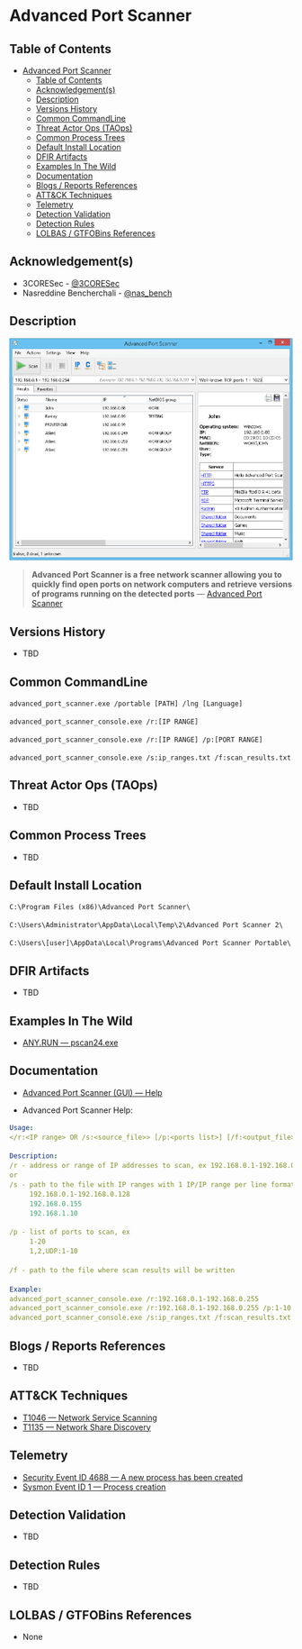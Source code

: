 # Advanced Port Scanner

## Table of Contents

- [Advanced Port Scanner](#advanced-port-scanner)
  - [Table of Contents](#table-of-contents)
  - [Acknowledgement(s)](#acknowledgements)
  - [Description](#description)
  - [Versions History](#versions-history)
  - [Common CommandLine](#common-commandline)
  - [Threat Actor Ops (TAOps)](#threat-actor-ops-taops)
  - [Common Process Trees](#common-process-trees)
  - [Default Install Location](#default-install-location)
  - [DFIR Artifacts](#dfir-artifacts)
  - [Examples In The Wild](#examples-in-the-wild)
  - [Documentation](#documentation)
  - [Blogs / Reports References](#blogs--reports-references)
  - [ATT&CK Techniques](#attck-techniques)
  - [Telemetry](#telemetry)
  - [Detection Validation](#detection-validation)
  - [Detection Rules](#detection-rules)
  - [LOLBAS / GTFOBins References](#lolbas--gtfobins-references)

## Acknowledgement(s)

- 3CORESec - [@3CORESec](https://twitter.com/3CORESec)
- Nasreddine Bencherchali - [@nas_bench](https://twitter.com/nas_bench)

## Description

<p align="center"><img src="/Images/Screenshots/Advanced-Port-Scanner.png"></p>

> **Advanced Port Scanner is a free network scanner allowing you to quickly find open ports on network computers and retrieve versions of programs running on the detected ports** — [Advanced Port Scanner](https://www.advanced-port-scanner.com/)

## Versions History

- TBD

## Common CommandLine

```batch
advanced_port_scanner.exe /portable [PATH] /lng [Language]

advanced_port_scanner_console.exe /r:[IP RANGE]

advanced_port_scanner_console.exe /r:[IP RANGE] /p:[PORT RANGE]

advanced_port_scanner_console.exe /s:ip_ranges.txt /f:scan_results.txt
```

## Threat Actor Ops (TAOps)

- TBD

## Common Process Trees

- TBD

## Default Install Location

````batch
C:\Program Files (x86)\Advanced Port Scanner\

C:\Users\Administrator\AppData\Local\Temp\2\Advanced Port Scanner 2\

C:\Users\[user]\AppData\Local\Programs\Advanced Port Scanner Portable\
````

## DFIR Artifacts

- TBD

## Examples In The Wild

- [ANY.RUN — pscan24.exe](https://app.any.run/tasks/ec44d645-7d35-43c1-bae5-03e641cce91d/)

## Documentation

- [Advanced Port Scanner (GUI) — Help](https://www.advanced-port-scanner.com/help/)

- Advanced Port Scanner Help:

```yaml
Usage:
</r:<IP range> OR /s:<source_file>> [/p:<ports list>] [/f:<output_file>]

Description:
/r - address or range of IP addresses to scan, ex 192.168.0.1-192.168.0.255
or
/s - path to the file with IP ranges with 1 IP/IP range per line format, ex
     192.168.0.1-192.168.0.128
     192.168.0.155
     192.168.1.10

/p - list of ports to scan, ex
     1-20
     1,2,UDP:1-10

/f - path to the file where scan results will be written

Example:
advanced_port_scanner_console.exe /r:192.168.0.1-192.168.0.255
advanced_port_scanner_console.exe /r:192.168.0.1-192.168.0.255 /p:1-10
advanced_port_scanner_console.exe /s:ip_ranges.txt /f:scan_results.txt
```

## Blogs / Reports References

- TBD

## ATT&CK Techniques

- [T1046 — Network Service Scanning](https://attack.mitre.org/techniques/T1046/)
- [T1135 — Network Share Discovery](https://attack.mitre.org/versions/v9/techniques/T1135/)

## Telemetry

- [Security Event ID 4688 — A new process has been created](https://www.ultimatewindowssecurity.com/securitylog/encyclopedia/event.aspx?eventID=4688)
- [Sysmon Event ID 1 — Process creation](https://www.ultimatewindowssecurity.com/securitylog/encyclopedia/event.aspx?eventid=90001)

## Detection Validation

- TBD

## Detection Rules

- TBD

## LOLBAS / GTFOBins References

- None
